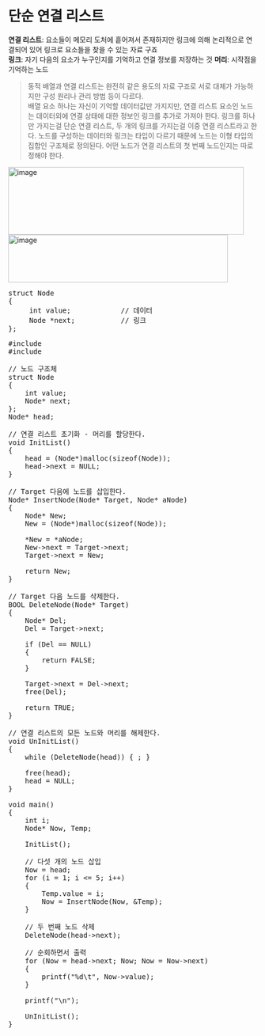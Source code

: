 # 단순 연결 리스트
**연결 리스트**: 요소들이 메모리 도처에 흩어져서 존재하지만 링크에 의해 논리적으로 연결되어 있어 링크로 요소들을 찾을 수 있는 자료 구죠  
**링크**: 자기 다음의 요소가 누구인지를 기억하고 연결 정보를 저장하는 것
**머리**: 시작점을 기억하는 노드
> 동적 배열과 연결 리스트는 완전히 같은 용도의 자료 구죠로 서로 대체가 가능하지만 구성 원리나 관리 방법 등이 다르다.  
> 배열 요소 하나는 자신이 기억할 데이터값만 가지지만, 연결 리스트 요소인 노드는 데이터외에 연결 상태에 대한 정보인 링크를 추가로 가져야 한다.
> 링크를 하나만 가지는걸 단순 연결 리스트, 두 개의 링크를 가지는걸 이중 연결 리스트라고 한다.
> 노드를 구성하는 데이터와 링크는 타입이 다르기 때문에 노드는 이형 타입의 집합인 구조체로 정의된다.
> 어떤 노드가 연결 리스트의 첫 번째 노드인지는 따로 정해야 한다.
<img width="476" height="137" alt="image" src="https://github.com/user-attachments/assets/59fab78d-7f97-41d7-88c6-413c692a33b6" />
<img width="444" height="96" alt="image" src="https://github.com/user-attachments/assets/804bcdb5-4617-4c22-beb5-6db165d4f51c" />

<pre>struct Node
{
     int value;            // 데이터
     Node *next;           // 링크
};</pre>  

<pre>#include <stdio.h>
#include <windows.h>

// 노드 구조체
struct Node
{
    int value;
    Node* next;
};
Node* head;

// 연결 리스트 초기화 - 머리를 할당한다.
void InitList()
{
    head = (Node*)malloc(sizeof(Node));
    head->next = NULL;
}

// Target 다음에 노드를 삽입한다.
Node* InsertNode(Node* Target, Node* aNode)
{
    Node* New;
    New = (Node*)malloc(sizeof(Node));

    *New = *aNode;
    New->next = Target->next;
    Target->next = New;

    return New;
}

// Target 다음 노드를 삭제한다.
BOOL DeleteNode(Node* Target)
{
    Node* Del;
    Del = Target->next;

    if (Del == NULL)
    {
        return FALSE;
    }

    Target->next = Del->next;
    free(Del);

    return TRUE;
}

// 연결 리스트의 모든 노드와 머리를 해제한다.
void UnInitList()
{
    while (DeleteNode(head)) { ; }

    free(head);
    head = NULL;
}

void main()
{
    int i;
    Node* Now, Temp;

    InitList();

    // 다섯 개의 노드 삽입
    Now = head;
    for (i = 1; i <= 5; i++)
    {
        Temp.value = i;
        Now = InsertNode(Now, &Temp);
    }

    // 두 번째 노드 삭제
    DeleteNode(head->next);

    // 순회하면서 출력
    for (Now = head->next; Now; Now = Now->next)
    {
        printf("%d\t", Now->value);
    }

    printf("\n");

    UnInitList();
}</pre>
